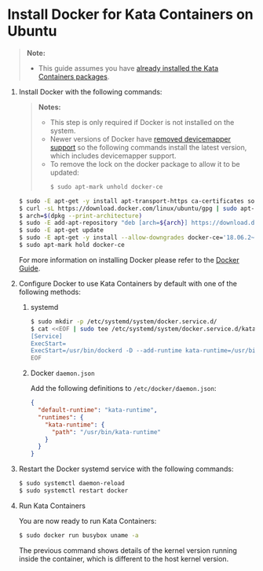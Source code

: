 # Install Docker for Kata Containers on Ubuntu

> **Note:**
>
> - This guide assumes you have
>   [already installed the Kata Containers packages](../ubuntu-installation-guide.md).

1. Install Docker with the following commands:

   > **Notes:**
   >
   > - This step is only required if Docker is not installed on the system.
   > - Newer versions of Docker have
   >   [removed devicemapper support](https://github.com/kata-containers/documentation/issues/373)
   >   so the following commands install the latest version, which includes
   >   devicemapper support.
   > - To remove the lock on the docker package to allow it to be updated:
   >   ```sh
   >   $ sudo apt-mark unhold docker-ce
   >   ```

   ```bash
   $ sudo -E apt-get -y install apt-transport-https ca-certificates software-properties-common
   $ curl -sL https://download.docker.com/linux/ubuntu/gpg | sudo apt-key add -
   $ arch=$(dpkg --print-architecture)
   $ sudo -E add-apt-repository "deb [arch=${arch}] https://download.docker.com/linux/ubuntu $(lsb_release -cs) stable"
   $ sudo -E apt-get update
   $ sudo -E apt-get -y install --allow-downgrades docker-ce='18.06.2~ce~3-0~ubuntu'
   $ sudo apt-mark hold docker-ce
   ```

   For more information on installing Docker please refer to the
   [Docker Guide](https://docs.docker.com/engine/installation/linux/ubuntu).

2. Configure Docker to use Kata Containers by default with one of the following methods:

    1. systemd

        ```bash
        $ sudo mkdir -p /etc/systemd/system/docker.service.d/
        $ cat <<EOF | sudo tee /etc/systemd/system/docker.service.d/kata-containers.conf
        [Service]
        ExecStart=
        ExecStart=/usr/bin/dockerd -D --add-runtime kata-runtime=/usr/bin/kata-runtime --default-runtime=kata-runtime
        EOF
        ```

    2. Docker `daemon.json`

        Add the following definitions to `/etc/docker/daemon.json`:

        ```json
        {
          "default-runtime": "kata-runtime",
          "runtimes": {
            "kata-runtime": {
              "path": "/usr/bin/kata-runtime"
            }
          }
        }
        ```

3. Restart the Docker systemd service with the following commands:

   ```bash
   $ sudo systemctl daemon-reload
   $ sudo systemctl restart docker
   ```

4. Run Kata Containers

   You are now ready to run Kata Containers:

   ```bash
   $ sudo docker run busybox uname -a
   ```

   The previous command shows details of the kernel version running inside the
   container, which is different to the host kernel version.
